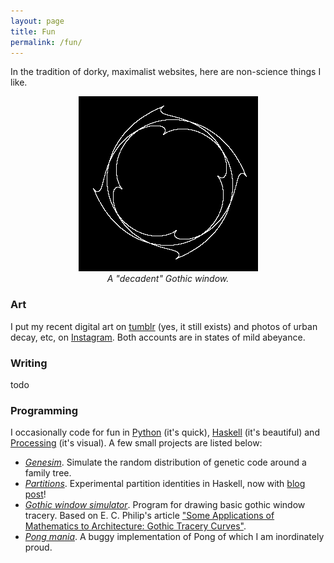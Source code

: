 ```yaml
---
layout: page
title: Fun
permalink: /fun/
---
```


In the tradition of dorky, maximalist websites, here are non-science
things I like.

<figure>
 <div style="text-align:center"><img src ="/images/gothic-2.png" /> <figcaption><i>A "decadent" Gothic window.</i></figcaption>
 	 </div>
  </figure>

### Art

I put my recent digital art on [tumblr](https://caedrix.tumblr.com/)
(yes, it still exists) and photos of urban decay, etc, on
[Instagram](https://www.instagram.com/dr__abe/). Both accounts are in states of mild abeyance.

### Writing

todo

### Programming

I occasionally code for fun in [Python](https://www.python.org/)
(it's quick), [Haskell](https://www.haskell.org/) (it's beautiful) and
[Processing](https://processing.org/) (it's visual). A few small
projects are listed below:

- [*Genesim*](https://github.com/hapax/genesim). Simulate the random
distribution of genetic code around a family tree.
- [*Partitions*](https://github.com/hapax/haskell-partitions). Experimental
  partition identities in Haskell, now with [blog post](https://hapax.github.io/mathematics/programming/haskell-partition/)!
- [*Gothic window simulator*](https://www.openprocessing.org/sketch/571835). Program for drawing basic gothic window tracery. Based on E. C. Philip's article ["Some Applications of Mathematics to Architecture: Gothic Tracery Curves"](https://www.jstor.org/stable/2298643).
- [*Pong mania*](https://www.openprocessing.org/sketch/590092). A
  buggy implementation of Pong of which I am inordinately proud.
